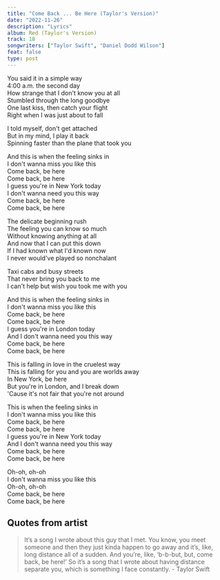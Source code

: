 ```yaml
---
title: "Come Back ... Be Here (Taylor's Version)"
date: "2022-11-26"
description: "Lyrics"
album: Red (Taylor's Version)
track: 18
songwriters: ["Taylor Swift", "Daniel Dodd Wilson"]
feat: false
type: post
---
```


<p className="verse-one">
You said it in a simple way <br />
4:00 a.m. the second day <br />
How strange that I don't know you at all <br />
Stumbled through the long goodbye <br />
One last kiss, then catch your flight <br />
Right when I was just about to fall <br />
</p>
<p className="pre-chorus">
I told myself, don't get attached <br />
But in my mind, I play it back <br />
Spinning faster than the plane that took you <br />
</p>
<p className="chorus">
And this is when the feeling sinks in <br />
I don't wanna miss you like this <br />
Come back, be here <br />
Come back, be here <br />
I guess you're in New York today <br />
I don't wanna need you this way <br />
Come back, be here <br />
Come back, be here <br />
</p>
<p className="verse-two">
The delicate beginning rush <br />
The feeling you can know so much <br />
Without knowing anything at all <br />
And now that I can put this down <br />
If I had known what I'd known now <br />
I never would've played so nonchalant <br />
</p>
<p className="pre-chorus">
Taxi cabs and busy streets <br />
That never bring you back to me <br />
I can't help but wish you took me with you <br />
</p>
<p className="chorus">
And this is when the feeling sinks in <br />
I don't wanna miss you like this <br />
Come back, be here <br />
Come back, be here <br />
I guess you're in London today <br />
And I don't wanna need you this way <br />
Come back, be here <br />
Come back, be here <br />
</p>
<p className="bridge">
This is falling in love in the cruelest way <br />
This is falling for you and you are worlds away <br />
In New York, be here <br />
But you're in London, and I break down <br />
'Cause it's not fair that you're not around <br />
</p>
<p className="chorus">
This is when the feeling sinks in <br />
I don't wanna miss you like this <br />
Come back, be here <br />
Come back, be here <br />
I guess you're in New York today <br />
And I don't wanna need you this way <br />
Come back, be here <br />
Come back, be here <br />
</p>
<p className="outro">
Oh-oh, oh-oh <br />
I don't wanna miss you like this <br />
Oh-oh, oh-oh <br />
Come back, be here <br />
Come back, be here <br />
</p>

## Quotes from artist

<blockquote cite="https://www.youtube.com/watch?v=do65k9BEXXs">
It’s a song I wrote about this guy that I met. You know, you meet someone and then they just kinda happen to go away and it’s, like, long distance all of a sudden. And you’re, like, ‘b-b-but, but, come back, be here!’ So it’s a song that I wrote about having distance separate you, which is something I face constantly.
- Taylor Swift
</blockquote>
